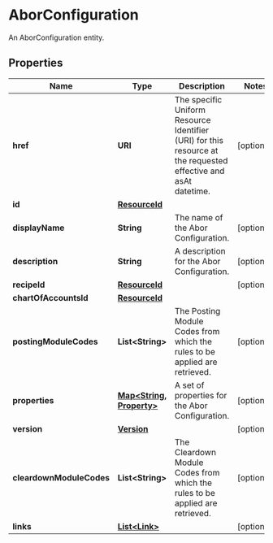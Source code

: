 

# AborConfiguration

An AborConfiguration entity.

## Properties

| Name | Type | Description | Notes |
|------------ | ------------- | ------------- | -------------|
|**href** | **URI** | The specific Uniform Resource Identifier (URI) for this resource at the requested effective and asAt datetime. |  [optional] |
|**id** | [**ResourceId**](ResourceId.md) |  |  |
|**displayName** | **String** | The name of the Abor Configuration. |  [optional] |
|**description** | **String** | A description for the Abor Configuration. |  [optional] |
|**recipeId** | [**ResourceId**](ResourceId.md) |  |  [optional] |
|**chartOfAccountsId** | [**ResourceId**](ResourceId.md) |  |  |
|**postingModuleCodes** | **List&lt;String&gt;** | The Posting Module Codes from which the rules to be applied are retrieved. |  [optional] |
|**properties** | [**Map&lt;String, Property&gt;**](Property.md) | A set of properties for the Abor Configuration. |  [optional] |
|**version** | [**Version**](Version.md) |  |  [optional] |
|**cleardownModuleCodes** | **List&lt;String&gt;** | The Cleardown Module Codes from which the rules to be applied are retrieved. |  [optional] |
|**links** | [**List&lt;Link&gt;**](Link.md) |  |  [optional] |



